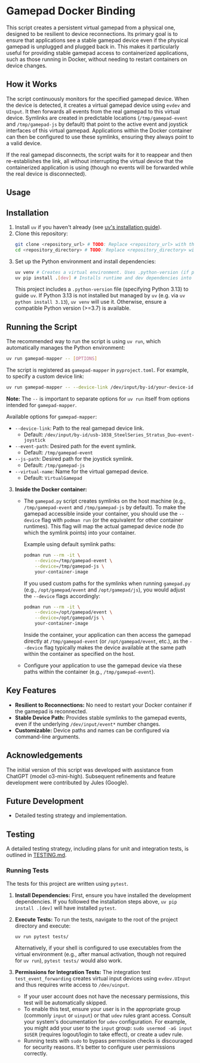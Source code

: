 # Gamepad Docker Binding

This script creates a persistent virtual gamepad from a physical one, designed to be resilient to device reconnections. Its primary goal is to ensure that applications see a stable gamepad device even if the physical gamepad is unplugged and plugged back in. This makes it particularly useful for providing stable gamepad access to containerized applications, such as those running in Docker, without needing to restart containers on device changes.

## How it Works

The script continuously monitors for the specified gamepad device. When the device is detected, it creates a virtual gamepad device using `evdev` and `UInput`. It then forwards all events from the real gamepad to this virtual device. Symlinks are created in predictable locations (`/tmp/gamepad-event` and `/tmp/gamepad-js` by default) that point to the active event and joystick interfaces of this virtual gamepad. Applications within the Docker container can then be configured to use these symlinks, ensuring they always point to a valid device.

If the real gamepad disconnects, the script waits for it to reappear and then re-establishes the link, all without interrupting the virtual device that the containerized application is using (though no events will be forwarded while the real device is disconnected).

## Usage

## Installation

1.  Install `uv` if you haven't already (see [uv's installation guide](https://docs.astral.sh/uv/getting-started/installation/)).
2.  Clone this repository:
    ```bash
    git clone <repository_url> # TODO: Replace <repository_url> with the actual URL
    cd <repository_directory> # TODO: Replace <repository_directory> with the actual directory name
    ```
3.  Set up the Python environment and install dependencies:
    ```bash
    uv venv # Creates a virtual environment. Uses .python-version (if present and Python available) or a compatible Python.
    uv pip install .[dev] # Installs runtime and dev dependencies into the project's virtual environment.
    ```
    This project includes a `.python-version` file (specifying Python 3.13) to guide `uv`. If Python 3.13 is not installed but managed by `uv` (e.g. via `uv python install 3.13`), `uv venv` will use it. Otherwise, ensure a compatible Python version (>=3.7) is available.

## Running the Script

The recommended way to run the script is using `uv run`, which automatically manages the Python environment:
```bash
uv run gamepad-mapper -- [OPTIONS]
```
The script is registered as `gamepad-mapper` in `pyproject.toml`. For example, to specify a custom device link:
```bash
uv run gamepad-mapper -- --device-link /dev/input/by-id/your-device-id --event-path /tmp/custom-event
```
**Note:** The `--` is important to separate options for `uv run` itself from options intended for `gamepad-mapper`.

Available options for `gamepad-mapper`:
*   `--device-link`: Path to the real gamepad device link.
    *   Default: `/dev/input/by-id/usb-1038_SteelSeries_Stratus_Duo-event-joystick`
*   `--event-path`: Desired path for the event symlink.
    *   Default: `/tmp/gamepad-event`
*   `--js-path`: Desired path for the joystick symlink.
    *   Default: `/tmp/gamepad-js`
*   `--virtual-name`: Name for the virtual gamepad device.
    *   Default: `VirtualGamepad`

3.  **Inside the Docker container:**
    *   The `gamepad.py` script creates symlinks on the host machine (e.g., `/tmp/gamepad-event` and `/tmp/gamepad-js` by default). To make the gamepad accessible inside your container, you should use the `--device` flag with `podman run` (or the equivalent for other container runtimes). This flag will map the actual gamepad device node (to which the symlink points) into your container.

        Example using default symlink paths:
        ```bash
        podman run --rm -it \
            --device=/tmp/gamepad-event \
            --device=/tmp/gamepad-js \
            your-container-image
        ```

        If you used custom paths for the symlinks when running `gamepad.py` (e.g., `/opt/gamepad/event` and `/opt/gamepad/js`), you would adjust the `--device` flags accordingly:
        ```bash
        podman run --rm -it \
            --device=/opt/gamepad/event \
            --device=/opt/gamepad/js \
            your-container-image
        ```
        Inside the container, your application can then access the gamepad directly at `/tmp/gamepad-event` (or `/opt/gamepad/event`, etc.), as the `--device` flag typically makes the device available at the same path within the container as specified on the host.
    *   Configure your application to use the gamepad device via these paths within the container (e.g., `/tmp/gamepad-event`).

## Key Features

*   **Resilient to Reconnections:** No need to restart your Docker container if the gamepad is reconnected.
*   **Stable Device Path:** Provides stable symlinks to the gamepad events, even if the underlying `/dev/input/event*` number changes.
*   **Customizable:** Device paths and names can be configured via command-line arguments.

## Acknowledgements

The initial version of this script was developed with assistance from ChatGPT (model o3-mini-high). Subsequent refinements and feature development were contributed by Jules (Google).

## Future Development

*   Detailed testing strategy and implementation.

## Testing

A detailed testing strategy, including plans for unit and integration tests, is outlined in [TESTING.md](TESTING.md).

### Running Tests

The tests for this project are written using `pytest`.

1.  **Install Dependencies:** First, ensure you have installed the development dependencies. If you followed the installation steps above, `uv pip install .[dev]` will have installed `pytest`.

2.  **Execute Tests:** To run the tests, navigate to the root of the project directory and execute:
    ```bash
    uv run pytest tests/
    ```
    Alternatively, if your shell is configured to use executables from the virtual environment (e.g., after manual activation, though not required for `uv run`), `pytest tests/` would also work.

3.  **Permissions for Integration Tests:** The integration test `test_event_forwarding` creates virtual input devices using `evdev.UInput` and thus requires write access to `/dev/uinput`.
    *   If your user account does not have the necessary permissions, this test will be automatically skipped.
    *   To enable this test, ensure your user is in the appropriate group (commonly `input` or `uinput`) or that `udev` rules grant access. Consult your system's documentation for `udev` configuration. For example, you might add your user to the `input` group: `sudo usermod -aG input $USER` (requires logout/login to take effect), or create a udev rule.
    *   Running tests with `sudo` to bypass permission checks is discouraged for security reasons. It's better to configure user permissions correctly.

